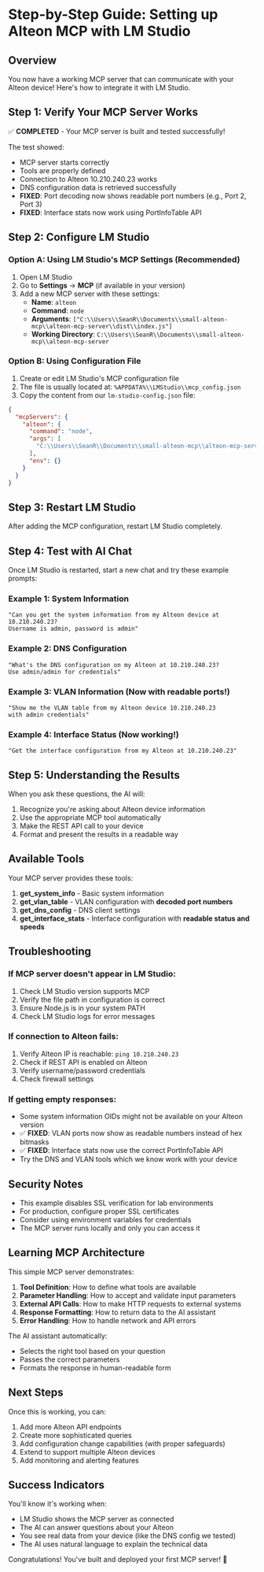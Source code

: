 # Step-by-Step Guide: Setting up Alteon MCP with LM Studio

## Overview
You now have a working MCP server that can communicate with your Alteon device! Here's how to integrate it with LM Studio.

## Step 1: Verify Your MCP Server Works
✅ **COMPLETED** - Your MCP server is built and tested successfully!

The test showed:
- MCP server starts correctly
- Tools are properly defined
- Connection to Alteon 10.210.240.23 works
- DNS configuration data is retrieved successfully
- **FIXED**: Port decoding now shows readable port numbers (e.g., Port 2, Port 3)
- **FIXED**: Interface stats now work using PortInfoTable API

## Step 2: Configure LM Studio

### Option A: Using LM Studio's MCP Settings (Recommended)
1. Open LM Studio
2. Go to **Settings** → **MCP** (if available in your version)
3. Add a new MCP server with these settings:
   - **Name**: `alteon`
   - **Command**: `node`
   - **Arguments**: `["C:\\Users\\SeanR\\Documents\\small-alteon-mcp\\alteon-mcp-server\\dist\\index.js"]`
   - **Working Directory**: `C:\\Users\\SeanR\\Documents\\small-alteon-mcp\\alteon-mcp-server`

### Option B: Using Configuration File
1. Create or edit LM Studio's MCP configuration file
2. The file is usually located at: `%APPDATA%\\LMStudio\\mcp_config.json`
3. Copy the content from our `lm-studio-config.json` file:

```json
{
  "mcpServers": {
    "alteon": {
      "command": "node",
      "args": [
        "C:\\Users\\SeanR\\Documents\\small-alteon-mcp\\alteon-mcp-server\\dist\\index.js"
      ],
      "env": {}
    }
  }
}
```

## Step 3: Restart LM Studio
After adding the MCP configuration, restart LM Studio completely.

## Step 4: Test with AI Chat
Once LM Studio is restarted, start a new chat and try these example prompts:

### Example 1: System Information
```
"Can you get the system information from my Alteon device at 10.210.240.23? 
Username is admin, password is admin"
```

### Example 2: DNS Configuration
```
"What's the DNS configuration on my Alteon at 10.210.240.23? 
Use admin/admin for credentials"
```

### Example 3: VLAN Information (Now with readable ports!)
```
"Show me the VLAN table from my Alteon device 10.210.240.23 
with admin credentials"
```

### Example 4: Interface Status (Now working!)
```
"Get the interface configuration from my Alteon at 10.210.240.23"
```

## Step 5: Understanding the Results

When you ask these questions, the AI will:
1. Recognize you're asking about Alteon device information
2. Use the appropriate MCP tool automatically
3. Make the REST API call to your device
4. Format and present the results in a readable way

## Available Tools

Your MCP server provides these tools:

1. **get_system_info** - Basic system information
2. **get_vlan_table** - VLAN configuration with **decoded port numbers**
3. **get_dns_config** - DNS client settings
4. **get_interface_stats** - Interface configuration with **readable status and speeds**

## Troubleshooting

### If MCP server doesn't appear in LM Studio:
1. Check LM Studio version supports MCP
2. Verify the file path in configuration is correct
3. Ensure Node.js is in your system PATH
4. Check LM Studio logs for error messages

### If connection to Alteon fails:
1. Verify Alteon IP is reachable: `ping 10.210.240.23`
2. Check if REST API is enabled on Alteon
3. Verify username/password credentials
4. Check firewall settings

### If getting empty responses:
- Some system information OIDs might not be available on your Alteon version
- ✅ **FIXED**: VLAN ports now show as readable numbers instead of hex bitmasks
- ✅ **FIXED**: Interface stats now use the correct PortInfoTable API
- Try the DNS and VLAN tools which we know work with your device

## Security Notes

- This example disables SSL verification for lab environments
- For production, configure proper SSL certificates
- Consider using environment variables for credentials
- The MCP server runs locally and only you can access it

## Learning MCP Architecture

This simple MCP server demonstrates:

1. **Tool Definition**: How to define what tools are available
2. **Parameter Handling**: How to accept and validate input parameters  
3. **External API Calls**: How to make HTTP requests to external systems
4. **Response Formatting**: How to return data to the AI assistant
5. **Error Handling**: How to handle network and API errors

The AI assistant automatically:
- Selects the right tool based on your question
- Passes the correct parameters
- Formats the response in human-readable form

## Next Steps

Once this is working, you can:
1. Add more Alteon API endpoints
2. Create more sophisticated queries
3. Add configuration change capabilities (with proper safeguards)
4. Extend to support multiple Alteon devices
5. Add monitoring and alerting features

## Success Indicators

You'll know it's working when:
- LM Studio shows the MCP server as connected
- The AI can answer questions about your Alteon
- You see real data from your device (like the DNS config we tested)
- The AI uses natural language to explain the technical data

Congratulations! You've built and deployed your first MCP server! 🎉
